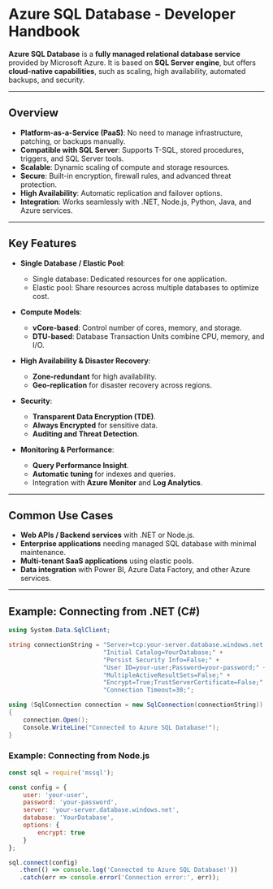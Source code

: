 # Azure SQL Database - Developer Handbook

**Azure SQL Database** is a **fully managed relational database service** provided by Microsoft Azure. It is based on **SQL Server engine**, but offers **cloud-native capabilities**, such as scaling, high availability, automated backups, and security.

---

## Overview

- **Platform-as-a-Service (PaaS)**: No need to manage infrastructure, patching, or backups manually.  
- **Compatible with SQL Server**: Supports T-SQL, stored procedures, triggers, and SQL Server tools.  
- **Scalable**: Dynamic scaling of compute and storage resources.  
- **Secure**: Built-in encryption, firewall rules, and advanced threat protection.  
- **High Availability**: Automatic replication and failover options.  
- **Integration**: Works seamlessly with .NET, Node.js, Python, Java, and Azure services.  

---

## Key Features

- **Single Database / Elastic Pool**:  
  - Single database: Dedicated resources for one application.  
  - Elastic pool: Share resources across multiple databases to optimize cost.  

- **Compute Models**:  
  - **vCore-based**: Control number of cores, memory, and storage.  
  - **DTU-based**: Database Transaction Units combine CPU, memory, and I/O.  

- **High Availability & Disaster Recovery**:  
  - **Zone-redundant** for high availability.  
  - **Geo-replication** for disaster recovery across regions.  

- **Security**:  
  - **Transparent Data Encryption (TDE)**.  
  - **Always Encrypted** for sensitive data.  
  - **Auditing and Threat Detection**.  

- **Monitoring & Performance**:  
  - **Query Performance Insight**.  
  - **Automatic tuning** for indexes and queries.  
  - Integration with **Azure Monitor** and **Log Analytics**.

---

## Common Use Cases

- **Web APIs / Backend services** with .NET or Node.js.  
- **Enterprise applications** needing managed SQL database with minimal maintenance.  
- **Multi-tenant SaaS applications** using elastic pools.  
- **Data integration** with Power BI, Azure Data Factory, and other Azure services.

---

## Example: Connecting from .NET (C#)

```csharp
using System.Data.SqlClient;

string connectionString = "Server=tcp:your-server.database.windows.net,1433;" +
                          "Initial Catalog=YourDatabase;" +
                          "Persist Security Info=False;" +
                          "User ID=your-user;Password=your-password;" +
                          "MultipleActiveResultSets=False;" +
                          "Encrypt=True;TrustServerCertificate=False;" +
                          "Connection Timeout=30;";

using (SqlConnection connection = new SqlConnection(connectionString))
{
    connection.Open();
    Console.WriteLine("Connected to Azure SQL Database!");
}
```

### Example: Connecting from Node.js
```javascript
const sql = require('mssql');

const config = {
    user: 'your-user',
    password: 'your-password',
    server: 'your-server.database.windows.net',
    database: 'YourDatabase',
    options: {
        encrypt: true
    }
};

sql.connect(config)
   .then(() => console.log('Connected to Azure SQL Database!'))
   .catch(err => console.error('Connection error:', err));

```
